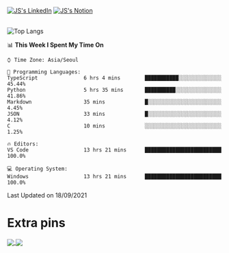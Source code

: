 
[![JS's LinkedIn](https://img.shields.io/badge/LinkedIn-blue?style=for-the-badge&logo=linkedin)](https://www.linkedin.com/in/jaeseung-lee-5a2a32139/) 
[![JS's Notion](https://img.shields.io/badge/Notion-black?style=for-the-badge&logo=notion)](https://bit.ly/ljswiki1) <br><br>
<!-- ![JS's GitHub stats](https://github-readme-stats-lemon-five.vercel.app/api?username=tkxkd0159&hide=contribs,prs,stars,issues&show_icons=true&theme=react&include_all_commits=true)   -->
![Top Langs](https://github-readme-stats-lemon-five.vercel.app/api/top-langs/?username=tkxkd0159&layout=compact&hide=jupyter%20notebook,scss,html,css&langs_count=10)  


<!--START_SECTION:waka-->
📊 **This Week I Spent My Time On** 

```text
⌚︎ Time Zone: Asia/Seoul

💬 Programming Languages: 
TypeScript               6 hrs 4 mins        ███████████░░░░░░░░░░░░░░   45.44% 
Python                   5 hrs 35 mins       ██████████░░░░░░░░░░░░░░░   41.86% 
Markdown                 35 mins             █░░░░░░░░░░░░░░░░░░░░░░░░   4.45% 
JSON                     33 mins             █░░░░░░░░░░░░░░░░░░░░░░░░   4.12% 
C                        10 mins             ░░░░░░░░░░░░░░░░░░░░░░░░░   1.25%

🔥 Editors: 
VS Code                  13 hrs 21 mins      █████████████████████████   100.0%

💻 Operating System: 
Windows                  13 hrs 21 mins      █████████████████████████   100.0%

```


 Last Updated on 18/09/2021
<!--END_SECTION:waka-->

# Extra pins
<a href="https://github.com/tkxkd0159/go-chain">
  <img align="center" src="https://github-readme-stats-lemon-five.vercel.app/api/pin/?username=tkxkd0159&repo=go-chain&theme=react" />
</a>
<a href="https://github.com/tkxkd0159/dsalgo">
  <img align="center" src="https://github-readme-stats-lemon-five.vercel.app/api/pin/?username=tkxkd0159&repo=dsalgo&theme=react" />
</a>

<!---
- 🔭 I’m currently working on ...
- 🌱 I’m currently learning blockchain and distributed network
- 👯 I’m looking to collaborate on ...
- 🤔 I’m looking for help with ...
- 💬 Ask me about ...
- 📫 How to reach me: ...
- 😄 Pronouns: ...
- ⚡ Fun fact: ...
-->
